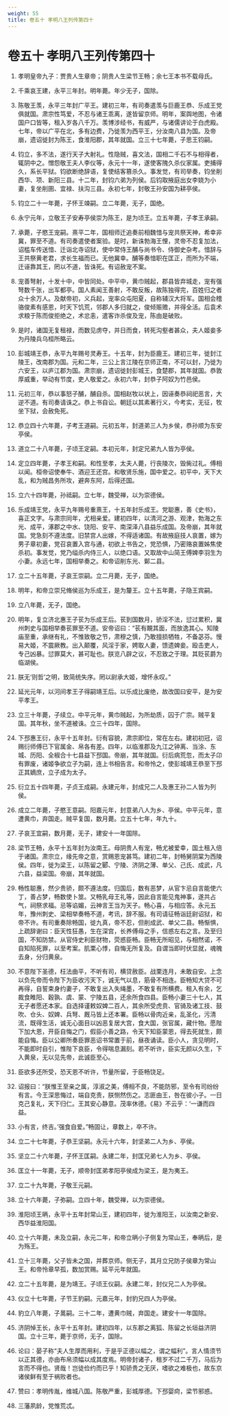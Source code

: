 ```yaml
---
weight: 55
title: 卷五十 孝明八王列传第四十
---
```


# 卷五十 孝明八王列传第四十

1. <span id="卷五十_孝明八王列传第四十-1"></span>
孝明皇帝九子：贾贵人生章帝；阴贵人生梁节王畅；余七王本书不载母氏。

2. <span id="卷五十_孝明八王列传第四十-2"></span>
千乘哀王建，永平三年封。明年薨。年少无子，国除。

3. <span id="卷五十_孝明八王列传第四十-3"></span>
陈敬王羡，永平三年封广平王。建初三年，有司奏遣羡与巨鹿王恭、乐成王党俱就国。肃宗性笃爱，不忍与诸王乖离，遂皆留京师。明年，案舆地图，令诸国户口皆等，租入岁各八千万。羡博涉经书，有威严，与诸儒讲论于白虎殿。七年，帝以广平在北，多有边费，乃徙羡为西平王，分汝南八县为国。及帝崩，遗诏徙封为陈王，食淮阳郡，其年就国。立三十七年薨，子思王钧嗣。

4. <span id="卷五十_孝明八王列传第四十-4"></span>
钧立，多不法，遂行天子大射礼。性隐贼，喜文法，国相二千石不与相得者，辄阴中之。憎怨敬王夫人李仪等，永元十一年，遂使客隗久杀仪家属。吏捕得久，系长平狱。钧欲断绝辞语，复使结客篡杀久。事发觉，有司举奏，钧坐削西华、项、新阳三县。十二年，封钧六弟为列侯。后钧取掖庭出女李娆为小妻，复坐削圉、宜禄、扶沟三县。永初七年，封敬王孙安国为耕亭侯。

5. <span id="卷五十_孝明八王列传第四十-5"></span>
钧立二十一年薨，子怀王竦嗣。立二年薨，无子，国绝。

6. <span id="卷五十_孝明八王列传第四十-6"></span>
永宁元年，立敬王子安寿亭侯崇为陈王，是为顷王。立五年薨，子孝王承嗣。

7. <span id="卷五十_孝明八王列传第四十-7"></span>
承薨，子愍王宠嗣。熹平二年，国相师迁追奏前相魏愔与宠共祭天神，希幸非冀，罪至不道。有司奏遣使者案验。是时，新诛勃海王悝，灵帝不忍复加法，诏槛车传送愔、迁诣北寺诏狱，使中常侍王酺与尚书令、侍御史杂考。愔辞与王共祭黄老君，求长生福而已。无他冀幸。酺等奏愔职在匡正，而所为不端，迁诬靠其王，罔以不道，皆诛死。有诏赦宠不案。

8. <span id="卷五十_孝明八王列传第四十-8"></span>
宠善弩射，十发十中，中皆同处。中平中，黄巾贼起，郡县皆弃城走，宠有强弩数千张，出军都亭。国人素闻王善射，不敢反叛，故陈独得完，百姓归之者众十余万人。及献帝初，义兵起，宠率众屯阳夏，自称辅汉大将军。国相会稽骆俊素有感恩，时天下饥荒，邻郡人多归就之，俊倾赈赡，并得全活。后袁术求粮于陈而俊拒绝之，术忿恚，遣客诈杀俊及宠，陈由是破败。

9. <span id="卷五十_孝明八王列传第四十-9"></span>
是时，诸国无复租禄，而数见虏夺，并日而食，转死沟壑者甚众，夫人姬妾多为丹陵兵乌桓所略云。

10. <span id="卷五十_孝明八王列传第四十-10"></span>
彭城靖王恭，永平九年赐号灵寿王。十五年，封为臣鹿王。建初三年，徙封江陵王，改南郡为国。元和二年，三公上言江陵在京师正南，不可以封，乃徙为六安王，以庐江郡为国。肃宗崩，遗诏徙封彭城王，食楚郡，其年就国。恭敦厚威重，举动有节度，吏人敬爱之。永初六年，封恭子阿奴为竹邑侯。

11. <span id="卷五十_孝明八王列传第四十-11"></span>
元初三年，恭以事怒子酺，酺自杀。国相赵牧以状上，因诬奏恭祠祀恶言，大逆不道。有司奏请诛之。恭上书自讼。朝廷以其素著行义，今考实，无征，牧坐下狱，会赦免死。

12. <span id="卷五十_孝明八王列传第四十-12"></span>
恭立四十六年薨，子考王道嗣。元初五年，封道弟三人为乡侯，恭孙顺为东安亭侯。

13. <span id="卷五十_孝明八王列传第四十-13"></span>
道立二十八年薨，子顷王定嗣。本初元年，封定兄弟九人皆为亭侯。

14. <span id="卷五十_孝明八王列传第四十-14"></span>
定立四年薨，子孝王和嗣。和性至孝，太夫人薨，行丧陵次，毁胔过礼。傅相以闻。桓帝诏使奉牛、酒迎王还宫。和敬贤乐施，国中爱之。初平中，天下大乱，和为贼昌务所攻，避奔东阿，后得还国。

15. <span id="卷五十_孝明八王列传第四十-15"></span>
立六十四年薨，孙祗嗣。立七年，魏受禅，以为崇德侯。

16. <span id="卷五十_孝明八王列传第四十-16"></span>
乐成靖王党，永平九年赐号重熹王，十五年封乐成王。党聪惠，善《史书》，喜正文字。与肃宗同年，尤相亲爱。建初四年，以清河之游、观津，勃海之东光、成平，涿郡之中水、饶阳、安平、南深泽八县益乐成国。及帝崩，其年就国。党急刻不遵法度。旧禁宫人出嫁，不得适诸国。有故掖庭技人哀置，嫁为男子章初妻，党召哀置入宫与通，初欲上书告之，党恐惧，乃密赂哀置姊焦使杀初。事发觉，党乃缢杀内侍三人，以绝口语。又取故中山简王傅婢李羽生为小妻。永远七年，国相举奏之。和帝诏削东光、鄡二县。

17. <span id="卷五十_孝明八王列传第四十-17"></span>
立二十五年薨，子哀王崇嗣。立二月薨，无子，国绝。

18. <span id="卷五十_孝明八王列传第四十-18"></span>
明年，和帝立崇兄脩侯巡为乐成王，是为釐王。立十五年薨，子隐王宾嗣。

19. <span id="卷五十_孝明八王列传第四十-19"></span>
立八年薨，无子，国绝。

20. <span id="卷五十_孝明八王列传第四十-20"></span>
明年，复立济北惠王子苌为乐成王后。苌到国数月，骄淫不法，愆过累积，冀州刺史与国相举奏苌罪至不道。安帝诏曰：“苌有靦其面，而放逸其心。知陵庙至重，承继有礼，不惟致敬之节，肃穆之慎，乃敢擅损牺牲，不备苾芬。慢易大姬，不震厥教。出入颠覆，风淫于家，娉取人妻，馈遗婢妾。殴击吏人，专己凶暴。愆罪莫大，甚可耻也。朕览八辟之议，不忍致之于理。其贬苌爵为临湖侯。

21. <span id="卷五十_孝明八王列传第四十-21"></span>
朕无‘则哲’之明，致简统失序。罔以尉承大姬，增怀永叹。”

22. <span id="卷五十_孝明八王列传第四十-22"></span>
延光元年，以河间孝王子得嗣靖王后。以乐成比废绝，故改国曰安平，是为安平孝王。

23. <span id="卷五十_孝明八王列传第四十-23"></span>
立三十年薨，子续立。中平元年，黄巾贼起，为所劫质，囚于广宗。贼平复国。其年秋，坐不道被诛。立三十四年，国除。

24. <span id="卷五十_孝明八王列传第四十-24"></span>
下邳惠王衍，永平十五年封。衍有容貌，肃宗即位，常在左右。建初初冠，诏赐衍师傅已下官属金、帛各有差。四年，以临淮郡及九江之钟离、当涂、东城、历阳、全椒合十七县益下邳国。帝崩，其年就国。衍后病荒忽，而太子卬有罪废，诸姬争欲立子为嗣，连上书相告言。和帝怜之，使彭城靖王恭至下邳正其嫡庶，立子成为太子。

25. <span id="卷五十_孝明八王列传第四十-25"></span>
衍立五十四年薨，子贞王成嗣。永建元年，封成兄二人及惠王孙二人皆为列侯。

26. <span id="卷五十_孝明八王列传第四十-26"></span>
成立二年薨，子愍王意嗣。阳嘉元年，封意弟八人为乡、亭侯。中平元年，意遭黄巾，弃国走。贼平复国，数月薨。立五十七年，年九十。

27. <span id="卷五十_孝明八王列传第四十-27"></span>
子哀王宜嗣，数月薨，无子，建安十一年国除。

28. <span id="卷五十_孝明八王列传第四十-28"></span>
梁节王畅，永平十五年封为汝南王。母阴贵人有宠，畅尤被爱幸，国土租入倍于诸国。肃宗立，缘先帝之意，赏赐恩宠甚笃。建初二年，封畅舅阴棠为西陵侯。四年，徙为梁王，以陈留之郾、宁陵、济阴之薄、单父、己氏、成武，凡六县，益梁国。帝崩，其年就国。

29. <span id="卷五十_孝明八王列传第四十-29"></span>
畅性聪惠，然少贵骄，颇不遵法度。归国后，数有恶梦，从官卞忌自言能使六丁，善占梦，畅数使卜筮。又畅乳母王礼等，因此自言能见鬼神事，遂共占气，祠祭求福。忌等谄媚，云神言王当为天子。畅心喜，与相应答。永元五年，豫州刺史、梁相举奏畅不道，考讯，辞不服。有司请征畅诣廷尉诏狱，和帝不许。有司重奏除畅国，徙九真，帝不忍，但削成武、单父二县。畅惭惧，上疏辞谢曰：臣天性狂愚，生在深宫，长养傅母之手，信惑左右之言。及至归国，不知防禁。从官侍史利臣财物，荧惑臣畅。臣畅无所昭见，与相然诺，不自知陷死罪，以至考案。肌栗心悸，自悔无所复及。自谓当即时伏显就，魂魄去身，分归黄泉。

30. <span id="卷五十_孝明八王列传第四十-30"></span>
不意陛下圣德，枉法曲平，不听有司，横贷赦臣。战栗连月，未敢自安。上念以负先帝而令陛下为臣收污天下，诚无气以息，筋骨不相连。臣畅知大贷不可再得，自誓束身约妻子，不敢复出入失绳墨，不敢复有所横费。租入有余，乞裁食睢阳、穀孰、虞、蒙、宁陵五县，还余所食四县。臣畅小妻三十七人，其无子者愿还本家。自选择谨敕奴婢二百人，其余所受虎贲、官骑及诸工技、鼓吹、仓头、奴婢、兵弩、厩马皆上还本署。臣畅以骨肉近亲，乱圣化，污清流，既得生活，诚无心面目以凶恶复居大宫，食大国，张官属，藏什物。愿陛下加大恩，开臣自悔之门，假臣小善之路，令天下知臣蒙恩，得去死就生，颇能自悔。臣以公卿所奏臣罪恶诏书常置于前，昼夜诵读。臣小人，贪见明时，不能即时自引，惟陛下哀臣，令得喘息漏刻。若不听许，臣实无颜以久生，下入黄泉，无以见先帝，此诚臣至心。

31. <span id="卷五十_孝明八王列传第四十-31"></span>
臣欲多还所受，恐天恩不听许，节量所留，于臣畅饶足。

32. <span id="卷五十_孝明八王列传第四十-32"></span>
诏报曰：“朕惟王至亲之属，淳淑之美，傅相不良，不能防邪，至令有司纷纷有言。今王深思悔过，端自克责，朕恻然伤之。志匪由王，咎在彼小子。一日克己复礼，天下归仁。王其安心静意。茂率休德。《易》不云乎：‘一谦而四益。

33. <span id="卷五十_孝明八王列传第四十-33"></span>
小有言，终吉。’强食自爱。”畅固让，章数上，卒不许。

34. <span id="卷五十_孝明八王列传第四十-34"></span>
立二十七年薨，子恭王坚嗣。永元十六年，封坚弟二人为乡、亭侯。

35. <span id="卷五十_孝明八王列传第四十-35"></span>
坚立二十六年薨，子怀王匡嗣。永建二年，封匡兄弟七人为乡、亭侯。

36. <span id="卷五十_孝明八王列传第四十-36"></span>
匡立十一年薨，无子，顺帝封匡弟孝阳亭侯成为梁王，是为夷王。

37. <span id="卷五十_孝明八王列传第四十-37"></span>
立二十九年薨，子敬王元嗣。

38. <span id="卷五十_孝明八王列传第四十-38"></span>
立十六年薨，子弥嗣。立四十年，魏受禅，以为崇德侯。

39. <span id="卷五十_孝明八王列传第四十-39"></span>
淮阳顷王昞，永平十五年封常山王，建初四年，徙为淮阳王，以汝南之新安、西华益淮阳国。

40. <span id="卷五十_孝明八王列传第四十-40"></span>
立十六年薨，未及立嗣，永元二年，和帝立昞小子侧复为常山王，奉昞后，是为殇王。

41. <span id="卷五十_孝明八王列传第四十-41"></span>
立十三年薨，父子皆未之国，并葬京师。侧无子，其月立兄防子侯章为常山王。和帝怜章早孤，数加赏赐。延平元年就国。

42. <span id="卷五十_孝明八王列传第四十-42"></span>
立二十五年薨，是为靖王。子顷王仪嗣。永建二年，封仪兄二人为亭侯。

43. <span id="卷五十_孝明八王列传第四十-43"></span>
仪立十七年薨，子节王豹嗣。元嘉元年，封豹兄四人为亭侯。

44. <span id="卷五十_孝明八王列传第四十-44"></span>
豹立八年薨，子暠嗣。三十二年，遭黄巾贼，弃国走。建安十一年国除。

45. <span id="卷五十_孝明八王列传第四十-45"></span>
济阴悼王长，永平十五年封。建初四年，以东郡之离狐、陈留之长垣益济阴国。立十三年，薨于京师，无子，国除。

46. <span id="卷五十_孝明八王列传第四十-46"></span>
论曰：晏子称“夫人生厚而用利，于是乎正德以幅之，谓之幅利”。言人情须节以正其德，亦由布帛须幅以成其度焉。明帝封诸子，租岁不过二千万，马后为言而不得也。贤哉！岂徒俭约而已乎！知骄贵之无厌，嗜欲之难极也，故东京诸侯鲜有至于祸败者也。

47. <span id="卷五十_孝明八王列传第四十-47"></span>
赞曰：孝明传胤，维城八国。陈敬严重，彭城厚德。下邳婴疴，梁节邪惑。

48. <span id="卷五十_孝明八王列传第四十-48"></span>
三藩夙龄，党惟荒忒。
